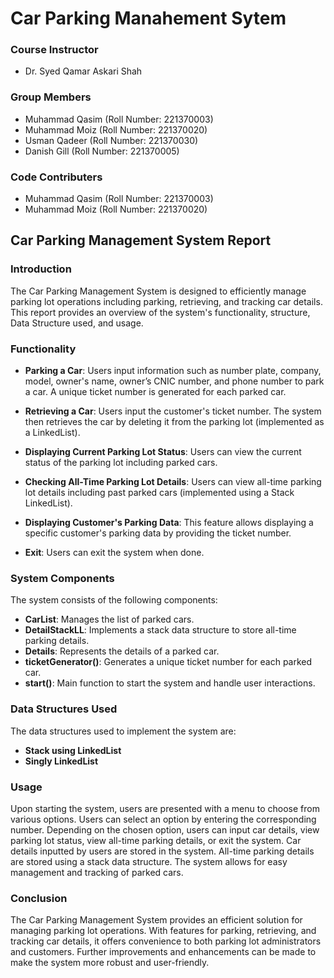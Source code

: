# Car Parking Manahement Sytem
### Course Instructor
- Dr. Syed Qamar Askari Shah

### Group Members
- Muhammad Qasim (Roll Number: 221370003)
- Muhammad Moiz (Roll Number: 221370020)
- Usman Qadeer (Roll Number: 221370030)
- Danish Gill (Roll Number: 221370005)
### Code Contributers
- Muhammad Qasim (Roll Number: 221370003)
- Muhammad Moiz (Roll Number: 221370020)

## Car Parking Management System Report

### Introduction
The Car Parking Management System is designed to efficiently manage parking lot operations including parking, retrieving, and tracking car details. This report provides an overview of the system's functionality, structure, Data Structure used, and usage.

### Functionality
- **Parking a Car**: Users input information such as number plate, company, model, owner's name, owner’s CNIC number, and phone number to park a car. A unique ticket number is generated for each parked car.
  
- **Retrieving a Car**: Users input the customer's ticket number. The system then retrieves the car by deleting it from the parking lot (implemented as a LinkedList).

- **Displaying Current Parking Lot Status**: Users can view the current status of the parking lot including parked cars.

- **Checking All-Time Parking Lot Details**: Users can view all-time parking lot details including past parked cars (implemented using a Stack LinkedList).

- **Displaying Customer's Parking Data**: This feature allows displaying a specific customer's parking data by providing the ticket number.

- **Exit**: Users can exit the system when done.

### System Components
The system consists of the following components:
- **CarList**: Manages the list of parked cars.
- **DetailStackLL**: Implements a stack data structure to store all-time parking details.
- **Details**: Represents the details of a parked car.
- **ticketGenerator()**: Generates a unique ticket number for each parked car.
- **start()**: Main function to start the system and handle user interactions.

### Data Structures Used
The data structures used to implement the system are:
- **Stack using LinkedList**
- **Singly LinkedList**

### Usage
Upon starting the system, users are presented with a menu to choose from various options. Users can select an option by entering the corresponding number. Depending on the chosen option, users can input car details, view parking lot status, view all-time parking details, or exit the system. Car details inputted by users are stored in the system. All-time parking details are stored using a stack data structure. The system allows for easy management and tracking of parked cars.

### Conclusion
The Car Parking Management System provides an efficient solution for managing parking lot operations. With features for parking, retrieving, and tracking car details, it offers convenience to both parking lot administrators and customers. Further improvements and enhancements can be made to make the system more robust and user-friendly.
